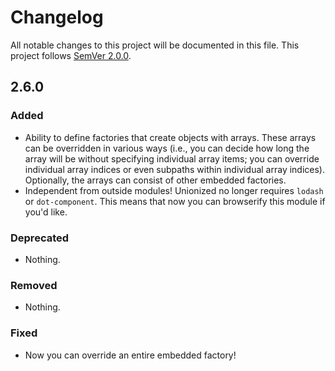# Changelog
All notable changes to this project will be documented in this file.
This project follows [SemVer 2.0.0](http://www.semver.org).

## 2.6.0

### Added
- Ability to define factories that create objects with arrays. These arrays can
  be overridden in various ways (i.e., you can decide how long the array will be
  without specifying individual array items; you can override individual array
  indices or even subpaths within individual array indices). Optionally, the
  arrays can consist of other embedded factories.
- Independent from outside modules! Unionized no longer requires `lodash` or
  `dot-component`. This means that now you can browserify this module if you'd
  like.

### Deprecated
- Nothing.

### Removed
- Nothing.

### Fixed
- Now you can override an entire embedded factory!

